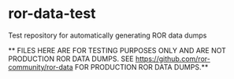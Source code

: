 # ror-data-test
Test repository for automatically generating ROR data dumps

** FILES HERE ARE FOR TESTING PURPOSES ONLY AND ARE NOT PRODUCTION ROR DATA DUMPS. SEE https://github.com/ror-community/ror-data FOR PRODUCTION ROR DATA DUMPS.**

